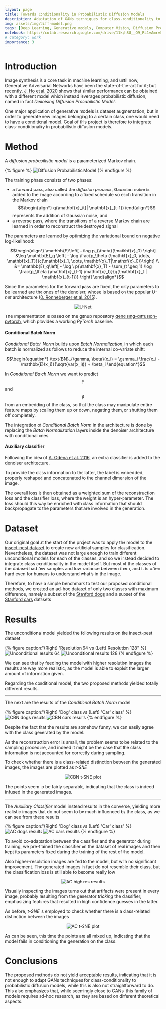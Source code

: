```yaml
---
layout: page
title: Towards Conditionality in Probabilistic Diffusion Models
description: Adaptation of GANs techniques for class-conditionality to probabilistic diffusion models.
img: assets/img/diff-model.png
tags: [Deep Learning, Generative models, Computer Vision, Diffusion Probabilistic Models]
notebook: https://colab.research.google.com/drive/11kph8U__O9_RL1vAmrvS5ohOo_YGpspw
# category: work
importance: 3
---
```


# Introduction

Image synthesis is a core task in machine learning, and until now, Generative Adversarial Networks have been the state-of-the-art for it; but recently, [J. Ho et al. 2020](http://arxiv.org/abs/2006.11239) shows that similar performance can be obtained with a different model which instead leverages probabilistic diffusion, named in fact *Denoising Diffusion Probabilistic Model*.

One major application of generative models is dataset augmentation, but in order to generate new images belonging to a certain class, one would need to have a conditional model. Goal of this project is therefore to integrate class-conditionality in probabilistic diffusion models.

# Method

A *diffusion probabilistic model* is a parameterized Markov chain.

{% figure %}
![Diffusion Probabilistic Model](/assets/img/markov-diffusion.png "Diffusion probabilistic model as a markov chain")
{% endfigure %}

The training phase consists of two phases: 
- a forward pass, also called the *diffusion process*, Gaussian noise is added to the image according to a fixed schedule so each transition in the Markov chain
$$\begin{align*}
	q(\mathbf{x}_{t}| \mathbf{x}_{t-1})
\end{align*}$$ represents the addition of Gaussian noise, and
- a reverse pass, where the transitions of a reverse Markov chain are learned in order to reconstruct the destroyed signal

The parameters are learned by optimizing the variational bound on negative log-likelihood:

$$\begin{align*}
	\mathbb{E}\left[ - \log p_{\theta}(\mathbf{x}_0) \right] &\leq \mathbb{E}_q \left[ - \log \frac{p_\theta (\mathbf{x}_0, \dots, \mathbf{x}_T)}{q(\mathbf{x}_1, \dots, \mathbf{x}_T|\mathbf{x}_0)}\right] \\
	&= \mathbb{E}_q\left[ - \log \ p(\mathbf{x}_T) - \sum_{t \geq 1} \log \frac{p_\theta (\mathbf{x}_{t-1}|\mathbf{x}_t)}{q(\mathbf{x}_t | \mathbf{x}_{t-1})} \right]
\end{align*}$$

Since the parameters for the forward pass are fixed, the only parameters to be learned are the ones of the denoiser, whose is based on the popular *U-net* architecture ([O. Ronneberger et al. 2015](http://arxiv.org/abs/1505.04597)).

<p align="center"><img src="/assets/img/U-net.png" alt="U-Net" title="U-Net architecture for the denoiser" /></p>

The implementation is based on the github repository [denoising-diffusion-pytorch](https://github.com/lucidrains/denoising-diffusion-pytorch), which provides a working *PyTorch* baseline.

#### Conditional Batch Norm

*Conditional Batch Norm* builds upon *Batch Normalization*, in which each batch is normalized as follows to reduce the internal co-variate shift:

$$\begin{equation*}
	\text{BN}_{\gamma, \beta}(x_i) = \gamma_i \frac{x_i - \mathbb{E}(x_i)}{\sqrt{var(x_i)}} + \beta_i
\end{equation*}$$

In *Conditional Batch Norm* we want to predict $$\gamma$$ and $$\beta$$ from an embedding of the class, so that the class may manipulate entire feature maps by scaling them up or down, negating them, or shutting them off completely.

The integration of *Conditional Batch Norm* in the architecture is done by replacing the *Batch Normalization* layers inside the denoiser architecture with conditional ones. 

#### Auxiliary classifier

Following the idea of [A. Odena et al. 2016](https://arxiv.org/abs/1610.09585), an extra classifier is added to the denoiser architecture.

To provide the class information to the latter, the label is embedded, properly reshaped and concatenated to the channel dimension of the image.

The overall loss is then obtained as a weighted sum of the reconstruction loss and the classifier loss, where the weight is an hyper-parameter. The loss should this way be enriched with class information that should backpropagate to the parameters that are involved in the generation.

# Dataset

Our original goal at the start of the project was to apply the model to the [insect-pest dataset](https://openaccess.thecvf.com/content_CVPR_2019/papers/Wu_IP102_A_Large-Scale_Benchmark_Dataset_for_Insect_Pest_Recognition_CVPR_2019_paper.pdf) to create new artificial samples for classification. 
Nevertheless, the dataset was not large enough to train different unconditional models for each of the classes, and so we instead decided to integrate class conditionality in the model itself.
But most of the classes of the dataset had few samples and low variance between them, and it is often hard even for humans to understand what’s in the image.

Therefore, to have a simple benchmark to test our proposed conditional methods, we created an ad-hoc dataset of only two classes with maximum difference, namely a subset of the [Stanford dogs](http://vision.stanford.edu/aditya86/ImageNetDogs/) and a subset of the [Stanford cars](http://ai.stanford.edu/~jkrause/cars/car_dataset.html) datasets

# Results

The unconditional model yielded the following results on the insect-pest dataset

{% figure caption:"(Right) 'Resolution 64 vs (Left) Resolution 128" %}
![Unconditional results 64](/assets/img/unconditional-insects-64.png "Results of the unconditional model fed with image at resolution of 64")
![Unconditional results 128](/assets/img/unconditional-insects-128.png "Results of the unconditional model fed with image at resolution of 128")
{% endfigure %}

We can see that by feeding the model with higher resolution images the results are way more realistic, as the model is able to exploit the larger amount of information given.

Regarding the conditional model, the two proposed methods yielded totally different results.

---

The next are the results of the *Conditional Batch Norm* model

{% figure caption:"(Right) 'Dog' class vs (Left) 'Car' class" %}
![CBN dogs results](/assets/img/cbn-generated-dogs.png "Results of the conditional batch norm model on dogs class images")
![CBN cars results](/assets/img/cbn-generated-cars.png "Results of the conditional batch norm model on cars class images")
{% endfigure %}

Despite the fact that the results are somehow funny, we can easily agree with the class generated by the model. 

As the reconstruction error is small, the problem seems to be related to the sampling procedure, and indeed it might be the case that the class information is not accounted for correctly during sampling.

To check whether there is a class-related distinction between the generated images, the images are plotted as *t-SNE*

<p align="center"><img src="/assets/img/CBN-t-sne-images.png" alt="CBN t-SNE plot" title="t-SNE plot of the conditional batch norm's results" /></p>

The points seem to be fairly separable, indicating that the class is indeed infused in the generated images.

---

The *Auxiliary Classifier* model instead results in the converse, yielding more realistic images that do not seem to be much influenced by the class, as we can see from these results

{% figure caption:"(Right) 'Dog' class vs (Left) 'Car' class" %}
![AC dogs results](/assets/img/ac-generated-dogs.png "Results of the auxiliary classifier model on dogs class images")
![AC cars results](/assets/img/ac-generated-cars.png "Results of the auxiliary classifier model on cars class images")
{% endfigure %}

To avoid co-adaptation between the classifier and the generator during training, we pre-trained the classifier on the dataset of real images and then kept its parameters fixed during the training of the rest of the model.

Also higher-resolution images are fed to the model, but with no significant improvement. The generated images in fact do not resemble their class, but the classification loss is still able to become really low

<p align="center"><img src="/assets/img/ac-generated-128.png" alt="AC high res results" title="Results of the auxiliary classifier model on high resolution images" /></p>

Visually inspecting the images turns out that artifacts were present in every image, probably resulting from the generator *tricking* the classifier, emphasizing features that resulted in high confidence guesses in the latter.

As before, *t-SNE* is employed to check whether there is a class-related distinction between the images

<p align="center"><img src="/assets/img/AC-t-sne-images.png" alt="AC t-SNE plot" title="t-SNE plot of the auxiliary classifier's results" /></p>

As can be seen, this time the points are all mixed up, indicating that the model fails in conditioning the generation on the class.

# Conclusions

The proposed methods do not yield acceptable results, indicating that it is not enough to adapt GANs techniques for class-conditionality to probabilistic diffusion models, while this is also not straightforward to do.
This also emphasizes that, while seemingly close to GANs, this family of models requires ad-hoc research, as they are based on different theoretical aspects.
